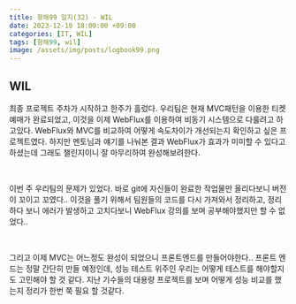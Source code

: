 ```yaml
---
title: 항해99 일지(32) - WIL
date: 2023-12-10 18:00:00 +09:00
categories: [IT, WIL]
tags: [항해99, wil]
image: /assets/img/posts/logbook99.png
---
```


## WIL
최종 프로젝트 주차가 시작하고 한주가 흘렀다. 우리팀은 현재 MVC패턴을 이용한 티켓 예매가 완료되었고, 이것을 이제 WebFlux를 이용하여 비동기 시스템으로 다룰려고 하고있다.
WebFlux와 MVC를 비교하여 어떻게 속도차이가 개선되는지 확인하고 싶은 프로젝트였다.    하지만 멘토님과 얘기를 나눠본 결과 WebFlux가 효과가 미미할 수 있다고 하셨는데 그래도 챌린지이니 잘 마무리하여 완성해보려한다.

<br/>

이번 주 우리팀의 문제가 있었다. 바로 git에 자신들이 완료한 작업물만 올리다보니 버전이 꼬이고 꼬였다.. 이것을 풀기 위해서 팀원들의 코드를 다시 가져와서 정리하고, 정리하다 보니 에러가 발생하고 고치다보니 WebFlux 강의를 보며 공부해야했지만 할 수 없었다..

<br/>

그리고 이제 MVC는 어느정도 완성이 되었으니 프론트엔드를 만들어야한다.. 프론트 엔드는 정말 간단히 만들 예정인데, 성능 테스트 위주인 우리는 어떻게 테스트를 해야할지도 고민해야 할  것 같다. 지난 기수들의 대용량 프로젝트를 보며 어떻게 성능 비교를 했는지 정리가 한번 쭉 필요 할 것같다.



